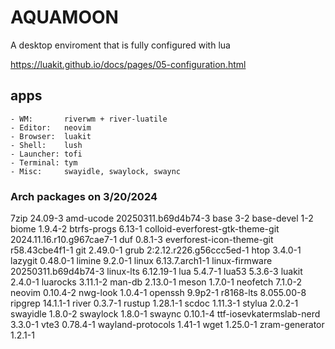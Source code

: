 # AQUAMOON
A desktop enviroment that is fully configured with lua

https://luakit.github.io/docs/pages/05-configuration.html

## apps
    - WM:       riverwm + river-luatile
    - Editor:   neovim
    - Browser:  luakit
    - Shell:    lush
    - Launcher: tofi
    - Terminal: tym
    - Misc:     swayidle, swaylock, swaync

### Arch packages on 3/20/2024
7zip 24.09-3
amd-ucode 20250311.b69d4b74-3
base 3-2
base-devel 1-2
biome 1.9.4-2
btrfs-progs 6.13-1
colloid-everforest-gtk-theme-git 2024.11.16.r10.g967cae7-1
duf 0.8.1-3
everforest-icon-theme-git r58.43cbe4f1-1
git 2.49.0-1
grub 2:2.12.r226.g56ccc5ed-1
htop 3.4.0-1
lazygit 0.48.0-1
limine 9.2.0-1
linux 6.13.7.arch1-1
linux-firmware 20250311.b69d4b74-3
linux-lts 6.12.19-1
lua 5.4.7-1
lua53 5.3.6-3
luakit 2.4.0-1
luarocks 3.11.1-2
man-db 2.13.0-1
meson 1.7.0-1
neofetch 7.1.0-2
neovim 0.10.4-2
nwg-look 1.0.4-1
openssh 9.9p2-1
r8168-lts 8.055.00-8
ripgrep 14.1.1-1
river 0.3.7-1
rustup 1.28.1-1
scdoc 1.11.3-1
stylua 2.0.2-1
swayidle 1.8.0-2
swaylock 1.8.0-1
swaync 0.10.1-4
ttf-iosevkatermslab-nerd 3.3.0-1
vte3 0.78.4-1
wayland-protocols 1.41-1
wget 1.25.0-1
zram-generator 1.2.1-1
